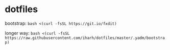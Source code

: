 # dotfiles
bootstrap: `bash <(curl -fsSL https://git.io/fxdit)`

longer way: `bash <(curl -fsSL https://raw.githubusercontent.com/iharh/dotfiles/master/.yadm/bootstrap)`
